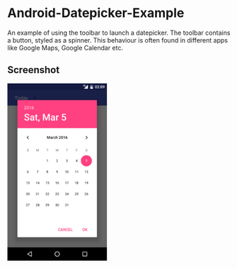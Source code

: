 # Android-Datepicker-Example
An example of using the toolbar to launch a datepicker. The toolbar contains a button, styled as a spinner. This behaviour is often found in different apps like Google Maps, Google Calendar etc.

Screenshot
-------------

<img src="screenshots/datepicker.png" height="400" alt="Screenshot"/> 
